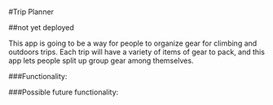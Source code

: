 #Trip Planner

##not yet deployed

This app is going to be a way for people to organize gear for climbing and outdoors trips. Each trip will have a variety of items of gear to pack, and this app lets people split up group gear among themselves.

###Functionality:

###Possible future functionality: